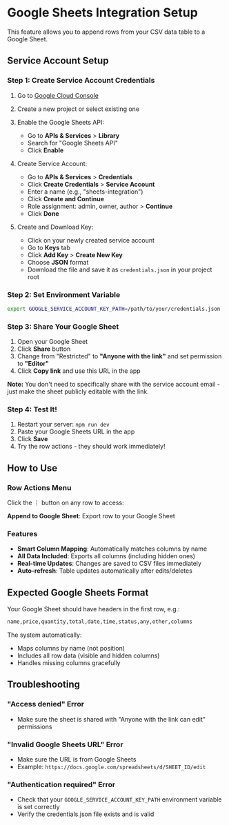 # Google Sheets Integration Setup

This feature allows you to append rows from your CSV data table to a Google Sheet.

## Service Account Setup

### Step 1: Create Service Account Credentials

1. Go to [Google Cloud Console](https://console.cloud.google.com/)
2. Create a new project or select existing one
3. Enable the Google Sheets API:
   - Go to **APIs & Services** > **Library**
   - Search for "Google Sheets API"
   - Click **Enable**

4. Create Service Account:
   - Go to **APIs & Services** > **Credentials**
   - Click **Create Credentials** > **Service Account**
   - Enter a name (e.g., "sheets-integration")
   - Click **Create and Continue**
   - Role assignment: admin, owner, author > **Continue**
   - Click **Done**

5. Create and Download Key:
   - Click on your newly created service account
   - Go to **Keys** tab
   - Click **Add Key** > **Create New Key**
   - Choose **JSON** format
   - Download the file and save it as `credentials.json` in your project root

### Step 2: Set Environment Variable

```bash
export GOOGLE_SERVICE_ACCOUNT_KEY_PATH=/path/to/your/credentials.json
```

### Step 3: Share Your Google Sheet

1. Open your Google Sheet
2. Click **Share** button  
3. Change from "Restricted" to **"Anyone with the link"** and set permission to **"Editor"**
4. Click **Copy link** and use this URL in the app

**Note:** You don't need to specifically share with the service account email - just make the sheet publicly editable with the link.

### Step 4: Test It!

1. Restart your server: `npm run dev`
2. Paste your Google Sheets URL in the app
3. Click **Save**
4. Try the row actions - they should work immediately!

## How to Use

### Row Actions Menu
Click the ⋮ button on any row to access:

**Append to Google Sheet**: Export row to your Google Sheet

### Features
- **Smart Column Mapping**: Automatically matches columns by name
- **All Data Included**: Exports all columns (including hidden ones)
- **Real-time Updates**: Changes are saved to CSV files immediately
- **Auto-refresh**: Table updates automatically after edits/deletes

## Expected Google Sheets Format

Your Google Sheet should have headers in the first row, e.g.:
```txt
name,price,quantity,total,date,time,status,any,other,columns
```

The system automatically:
- Maps columns by name (not position)
- Includes all row data (visible and hidden columns)
- Handles missing columns gracefully

## Troubleshooting

### "Access denied" Error
- Make sure the sheet is shared with "Anyone with the link can edit" permissions

### "Invalid Google Sheets URL" Error
- Make sure the URL is from Google Sheets
- Example: `https://docs.google.com/spreadsheets/d/SHEET_ID/edit`

### "Authentication required" Error
- Check that your `GOOGLE_SERVICE_ACCOUNT_KEY_PATH` environment variable is set correctly
- Verify the credentials.json file exists and is valid
